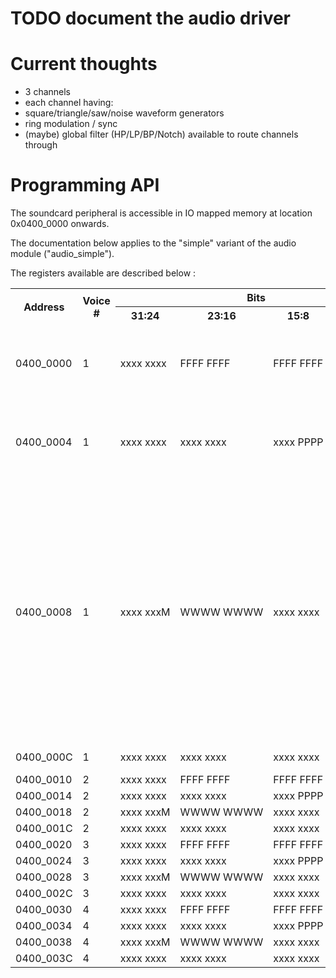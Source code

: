# TODO document the audio driver

# Current thoughts

- 3 channels
- each channel having:
 - square/triangle/saw/noise waveform generators
 - ring modulation / sync
- (maybe) global filter (HP/LP/BP/Notch) available to route channels through

# Programming API

The soundcard peripheral is accessible in IO mapped memory at location 0x0400_0000 onwards.

The documentation below applies to the "simple" variant of the audio module ("audio_simple").

The registers available are described below :

<table>
  <tr>
    <th rowspan="2">Address</th>
    <th rowspan="2">Voice #</th>
    <th colspan="4">Bits</th>
    <th rowspan="2">Description</th>
  </tr>
  <tr>
    <th>31:24</th>
    <th>23:16</th>
    <th>15:8</th>
    <th>7:0</th>
  </tr>
  <tr>
    <td>0400_0000</td>
    <td>1</td>
    <td>xxxx&nbsp;xxxx</td>
    <td>FFFF&nbsp;FFFF</td>
    <td>FFFF&nbsp;FFFF</td>
    <td>FFFF&nbsp;FFFF</td>
    <td>F23:0: Voice frequency.<br/> Fout = (Fn * Fclk/16777216) Hz.<br/>Fclk = 1MHz</td>
  </tr>
  <tr>
    <td>0400_0004</td>
    <td>1</td>
    <td>xxxx&nbsp;xxxx</td>
    <td>xxxx&nbsp;xxxx</td>
    <td>xxxx&nbsp;PPPP</td>
    <td>PPPP&nbsp;PPPP</td>
    <td>P11:0: Pulse width register<br/>Used when the pulse/square waveform is enabled.</td>
  </tr>
  <tr>
    <td>0400_0008</td>
    <td>1</td>
    <td>xxxx&nbsp;xxxM</td>
    <td>WWWW&nbsp;WWWW</td>
    <td>xxxx&nbsp;xxxx</td>
    <td>xxxx&nbsp;xxxx</td>
    <td>
      Z = enable sync with (voice - 1)%3
      <br/>M = enable ring modulation with (voice-1)%4
      <br/>
      <br/>W7:0 = Waveform select.
      <br/>
      <br/>
      <ul>
        <li>`0000_1000` = noise</li>
        <li>`0000_0100` = square</li>
        <li>`0000_0010` = sawtooth</li>
        <li>`0000_0001` = triangle</li>
      </ul>
    </td>
  </tr>
  <tr>
    <td>0400_000C</td>
    <td>1</td>
    <td>xxxx&nbsp;xxxx</td>
    <td>xxxx&nbsp;xxxx</td>
    <td>xxxx&nbsp;xxxx</td>
    <td>VVVV&nbsp;VVVV</td>
    <td>
      V = volume (0..255)
    </td>
  </tr>
  <tr>
    <td>0400_0010</td>
    <td>2</td>
    <td>xxxx&nbsp;xxxx</td>
    <td>FFFF&nbsp;FFFF</td>
    <td>FFFF&nbsp;FFFF</td>
    <td>FFFF&nbsp;FFFF</td>
    <td></td>
  </tr>
  <tr>
    <td>0400_0014</td>
    <td>2</td>
    <td>xxxx&nbsp;xxxx</td>
    <td>xxxx&nbsp;xxxx</td>
    <td>xxxx&nbsp;PPPP</td>
    <td>PPPP&nbsp;PPPP</td>
    <td></td>
  </tr>
  <tr>
    <td>0400_0018</td>
    <td>2</td>
    <td>xxxx&nbsp;xxxM</td>
    <td>WWWW&nbsp;WWWW</td>
    <td>xxxx&nbsp;xxxx</td>
    <td>xxxx&nbsp;xxxx</td>
    <td>
    </td>
  </tr>
  <tr>
    <td>0400_001C</td>
    <td>2</td>
    <td>xxxx&nbsp;xxxx</td>
    <td>xxxx&nbsp;xxxx</td>
    <td>xxxx&nbsp;xxxx</td>
    <td>VVVV&nbsp;VVVV</td>
    <td>
    </td>
  </tr>
  <!-- 3 -->
  <tr>
    <td>0400_0020</td>
    <td>3</td>
    <td>xxxx&nbsp;xxxx</td>
    <td>FFFF&nbsp;FFFF</td>
    <td>FFFF&nbsp;FFFF</td>
    <td>FFFF&nbsp;FFFF</td>
    <td></td>
  </tr>
  <tr>
    <td>0400_0024</td>
    <td>3</td>
    <td>xxxx&nbsp;xxxx</td>
    <td>xxxx&nbsp;xxxx</td>
    <td>xxxx&nbsp;PPPP</td>
    <td>PPPP&nbsp;PPPP</td>
    <td></td>
  </tr>
  <tr>
    <td>0400_0028</td>
    <td>3</td>
    <td>xxxx&nbsp;xxxM</td>
    <td>WWWW&nbsp;WWWW</td>
    <td>xxxx&nbsp;xxxx</td>
    <td>xxxx&nbsp;xxxx</td>
    <td>
    </td>
  </tr>
  <tr>
    <td>0400_002C</td>
    <td>3</td>
    <td>xxxx&nbsp;xxxx</td>
    <td>xxxx&nbsp;xxxx</td>
    <td>xxxx&nbsp;xxxx</td>
    <td>VVVV&nbsp;VVVV</td>
    <td>
    </td>
  </tr>
  <tr>
    <td>0400_0030</td>
    <td>4</td>
    <td>xxxx&nbsp;xxxx</td>
    <td>FFFF&nbsp;FFFF</td>
    <td>FFFF&nbsp;FFFF</td>
    <td>FFFF&nbsp;FFFF</td>
    <td></td>
  </tr>
  <tr>
    <td>0400_0034</td>
    <td>4</td>
    <td>xxxx&nbsp;xxxx</td>
    <td>xxxx&nbsp;xxxx</td>
    <td>xxxx&nbsp;PPPP</td>
    <td>PPPP&nbsp;PPPP</td>
    <td></td>
  </tr>
  <tr>
    <td>0400_0038</td>
    <td>4</td>
    <td>xxxx&nbsp;xxxM</td>
    <td>WWWW&nbsp;WWWW</td>
    <td>xxxx&nbsp;xxxx</td>
    <td>xxxx&nbsp;xxxx</td>
    <td>
    </td>
  </tr>
  <tr>
    <td>0400_003C</td>
    <td>4</td>
    <td>xxxx&nbsp;xxxx</td>
    <td>xxxx&nbsp;xxxx</td>
    <td>xxxx&nbsp;xxxx</td>
    <td>VVVV&nbsp;VVVV</td>
    <td>
    </td>
  </tr>
</table>
